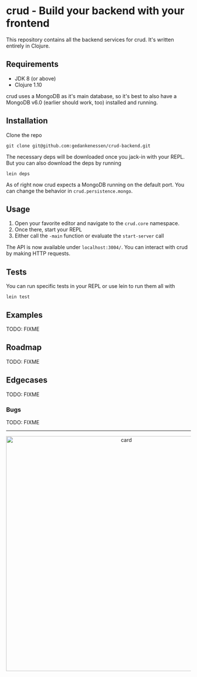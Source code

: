 # crud - Build your backend with your frontend

This repository contains all the backend services for crud. It's written entirely in Clojure.

## Requirements

- JDK 8 (or above)
- Clojure 1.10

crud uses a MongoDB as it's main database, so it's best to also have a MongoDB v6.0 (earlier should work, too) installed and running.

## Installation

Clone the repo

```
git clone git@github.com:gedankenessen/crud-backend.git
```

The necessary deps will be downloaded once you jack-in with your REPL. But you can also download the deps by running

```
lein deps
```

As of right now crud expects a MongoDB running on the default port. You can change the behavior in `crud.persistence.mongo`.

## Usage

1. Open your favorite editor and navigate to the `crud.core` namespace.
2. Once there, start your REPL
3. Either call the `-main` function or evaluate the `start-server` call

The API is now available under `localhost:3004/`. You can interact with crud by making HTTP requests.

## Tests

You can run specific tests in your REPL or use lein to run them all with

```
lein test
```

## Examples

TODO: FIXME

## Roadmap

TODO: FIXME

## Edgecases

TODO: FIXME

### Bugs

TODO: FIXME


<hr/>
<div align="center" >
<a href="https://gedankenessen.github.io/crud-landing/">
<img width="640" alt="card" src="https://user-images.githubusercontent.com/24259317/202017966-83501535-4b8a-40cd-ae79-ac5e5f8d1d41.png">
</a>
</div>


